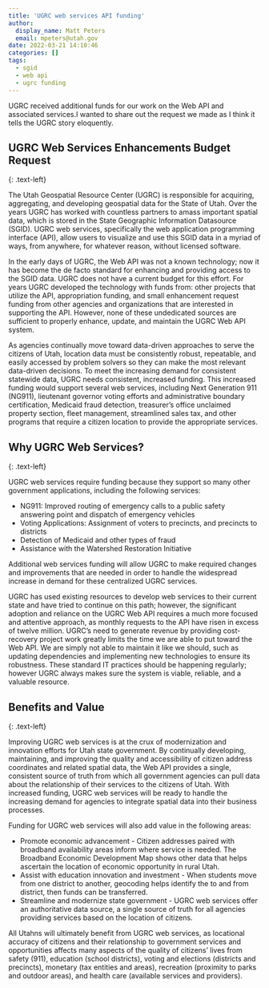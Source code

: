 ```yaml
---
title: 'UGRC web services API funding'
author:
  display_name: Matt Peters
  email: mpeters@utah.gov
date: 2022-03-21 14:10:46
categories: []
tags:
  - sgid
  - web api
  - ugrc funding
---
```


UGRC received additional funds for our work on the Web API and associated services.I wanted to share out the request we made as I think it tells the UGRC story eloquently.

## UGRC Web Services Enhancements Budget Request
{: .text-left}

The Utah Geospatial Resource Center (UGRC) is responsible for acquiring, aggregating, and developing geospatial data for the State of Utah. Over the years UGRC has worked with countless partners to amass important spatial data, which is stored in the State Geographic Information Datasource (SGID). UGRC web services, specifically the web application programming interface (API), allow users to visualize and use this SGID data in a myriad of ways, from anywhere, for whatever reason, without licensed software. 

In the early days of UGRC, the Web API was not a known technology; now it has become the de facto standard for enhancing and providing access to the SGID data. UGRC does not have a current budget for this effort. For years UGRC developed the technology with funds from: other projects that utilize the API, appropriation funding, and small enhancement request funding from other agencies and organizations that are interested in supporting the API. However, none of these undedicated sources are sufficient to properly enhance, update, and maintain the UGRC Web API system.

As agencies continually move toward data-driven approaches to serve the citizens of Utah, location data must be consistently robust, repeatable, and easily accessed by problem solvers so they can make the most relevant data-driven decisions. To meet the increasing demand for consistent statewide data, UGRC needs consistent, increased funding. This increased funding would support several web services, including Next Generation 911 (NG911), lieutenant governor voting efforts and administrative boundary certification, Medicaid fraud detection, treasurer’s office unclaimed property section, fleet management, streamlined sales tax, and other programs that require a citizen location to provide the appropriate services.

## Why UGRC Web Services?
{: .text-left}

UGRC web services require funding because they support so many other government applications, including the following services:

- NG911: Improved routing of emergency calls to a public safety answering point and dispatch of emergency vehicles
- Voting Applications: Assignment of voters to precincts, and precincts to districts 
- Detection of Medicaid and other types of fraud
- Assistance with the Watershed Restoration Initiative 

Additional web services funding will allow UGRC to make required changes and improvements that are needed in order to handle the widespread increase in demand for these centralized UGRC services. 

UGRC has used existing resources to develop web services to their current state and have tried to continue on this path; however, the significant adoption and reliance on the UGRC Web API requires a much more focused and attentive approach, as monthly requests to the API have risen in excess of twelve million. UGRC’s need to generate revenue by providing cost-recovery project work greatly limits the time we are able to put toward the Web API. We are simply not able to maintain it like we should, such as updating dependencies and implementing new technologies to ensure its robustness. These standard IT practices should be happening regularly; however UGRC always makes sure the system is viable, reliable, and a valuable resource.

## Benefits and Value
{: .text-left}

Improving UGRC web services is at the crux of modernization and innovation efforts for Utah state government. By continually developing, maintaining, and improving the quality and accessibility of citizen address coordinates and related spatial data, the Web API provides a single, consistent source of truth from which all government agencies can pull data about the relationship of their services to the citizens of Utah. With increased funding, UGRC web services will be ready to handle the increasing demand for agencies to integrate spatial data into their business processes. 

Funding for UGRC web services will also add value in the following areas: 

- Promote economic advancement - Citizen addresses paired with broadband availability areas inform where service is needed. The Broadband Economic Development Map shows other data that helps ascertain the location of economic opportunity in rural Utah.
- Assist with education innovation and investment - When students move from one district to another, geocoding helps identify the to and from district, then funds can be transferred.
- Streamline and modernize state government - UGRC web services offer an authoritative data source, a single source of truth for all agencies providing services based on the location of citizens.

All Utahns will ultimately benefit from UGRC web services, as locational accuracy of citizens and their relationship to government services and opportunities affects many aspects of the quality of citizens’ lives from safety (911), education (school districts), voting and elections (districts and precincts), monetary (tax entities and areas), recreation (proximity to parks and outdoor areas), and health care (available services and providers).  
